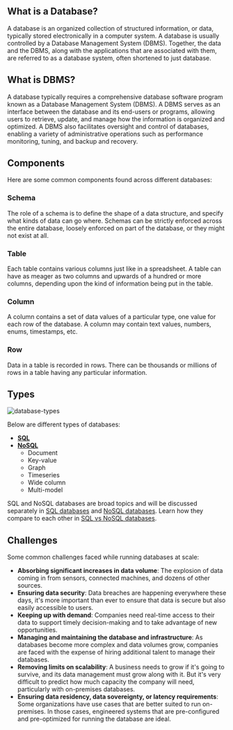 ## What is a Database?

A database is an organized collection of structured information, or data, typically stored electronically in a computer system. A database is usually controlled by a Database Management System (DBMS). Together, the data and the DBMS, along with the applications that are associated with them, are referred to as a database system, often shortened to just database.

## [](https://kps.hashnode.dev/system-design-the-complete-course?ref=dailydev#heading-what-is-dbms "Permalink")What is DBMS?

A database typically requires a comprehensive database software program known as a Database Management System (DBMS). A DBMS serves as an interface between the database and its end-users or programs, allowing users to retrieve, update, and manage how the information is organized and optimized. A DBMS also facilitates oversight and control of databases, enabling a variety of administrative operations such as performance monitoring, tuning, and backup and recovery.

## [](https://kps.hashnode.dev/system-design-the-complete-course?ref=dailydev#heading-components "Permalink")Components

Here are some common components found across different databases:

### [](https://kps.hashnode.dev/system-design-the-complete-course?ref=dailydev#heading-schema "Permalink")Schema

The role of a schema is to define the shape of a data structure, and specify what kinds of data can go where. Schemas can be strictly enforced across the entire database, loosely enforced on part of the database, or they might not exist at all.

### [](https://kps.hashnode.dev/system-design-the-complete-course?ref=dailydev#heading-table "Permalink")Table

Each table contains various columns just like in a spreadsheet. A table can have as meager as two columns and upwards of a hundred or more columns, depending upon the kind of information being put in the table.

### [](https://kps.hashnode.dev/system-design-the-complete-course?ref=dailydev#heading-column "Permalink")Column

A column contains a set of data values of a particular type, one value for each row of the database. A column may contain text values, numbers, enums, timestamps, etc.

### [](https://kps.hashnode.dev/system-design-the-complete-course?ref=dailydev#heading-row "Permalink")Row

Data in a table is recorded in rows. There can be thousands or millions of rows in a table having any particular information.

## [](https://kps.hashnode.dev/system-design-the-complete-course?ref=dailydev#heading-types "Permalink")Types

![database-types](https://raw.githubusercontent.com/karanpratapsingh/portfolio/master/public/static/courses/system-design/chapter-II/databases-and-dbms/database-types.png)

Below are different types of databases:

- **[SQL](https://karanpratapsingh.com/courses/system-design/sql-databases)**
- **[NoSQL](https://karanpratapsingh.com/courses/system-design/nosql-databases)**
    - Document
    - Key-value
    - Graph
    - Timeseries
    - Wide column
    - Multi-model

SQL and NoSQL databases are broad topics and will be discussed separately in [SQL databases](https://karanpratapsingh.com/courses/system-design/sql-databases) and [NoSQL databases](https://karanpratapsingh.com/courses/system-design/nosql-databases). Learn how they compare to each other in [SQL vs NoSQL databases](https://karanpratapsingh.com/courses/system-design/sql-vs-nosql-databases).

## [](https://kps.hashnode.dev/system-design-the-complete-course?ref=dailydev#heading-challenges "Permalink")Challenges

Some common challenges faced while running databases at scale:

- **Absorbing significant increases in data volume**: The explosion of data coming in from sensors, connected machines, and dozens of other sources.
- **Ensuring data security**: Data breaches are happening everywhere these days, it's more important than ever to ensure that data is secure but also easily accessible to users.
- **Keeping up with demand**: Companies need real-time access to their data to support timely decision-making and to take advantage of new opportunities.
- **Managing and maintaining the database and infrastructure**: As databases become more complex and data volumes grow, companies are faced with the expense of hiring additional talent to manage their databases.
- **Removing limits on scalability**: A business needs to grow if it's going to survive, and its data management must grow along with it. But it's very difficult to predict how much capacity the company will need, particularly with on-premises databases.
- **Ensuring data residency, data sovereignty, or latency requirements**: Some organizations have use cases that are better suited to run on-premises. In those cases, engineered systems that are pre-configured and pre-optimized for running the database are ideal.